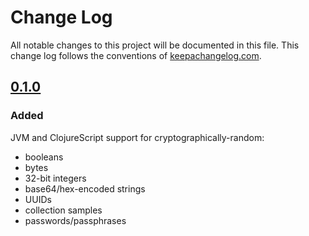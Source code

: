 # Change Log
All notable changes to this project will be documented in this file. This change log follows the conventions of [keepachangelog.com](http://keepachangelog.com/).

## [0.1.0]
### Added
JVM and ClojureScript support for cryptographically-random:
- booleans
- bytes
- 32-bit integers
- base64/hex-encoded strings
- UUIDs
- collection samples
- passwords/passphrases


[0.1.0]: https://github.com/skinkade/uniformity/releases/tag/v0.1.0
